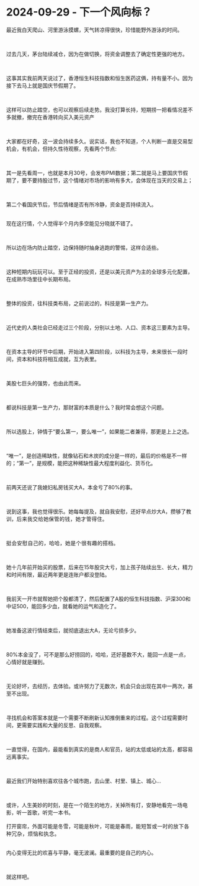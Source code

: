 # 2024-09-29 - 下一个风向标？

<p style="visibility: visible;">最近我白天爬山、河里游泳摸螺，天气转凉得很快，珍惜能野外游泳的时间。</p><p style="visibility: visible;"><br style="visibility: visible;"></p><p style="visibility: visible;">过去几天，茅台陆续减仓，因为在做切换，将资金调整去了确定性更强的地方。</p><p style="visibility: visible;"><br style="visibility: visible;"></p><p style="visibility: visible;">这事其实我前两天说过了，香港恒生科技指数和恒生医药这俩，持有量不小。因为接下去马上就是国庆节假期了。</p><p style="visibility: visible;"><br style="visibility: visible;"></p><p style="visibility: visible;">这样可以防止踏空，也可以观察后续走势。我没打算长持，短期捞一把看情况差不多就撤，撤完在香港转向买入美元资产</p><p style="visibility: visible;"><br style="visibility: visible;"></p><p style="visibility: visible;">大家都在好奇，这一波会持续多久。说实话，我也不知道，个人判断一直是交易型机会，有机会，但持久性待观察，先看两个节点:</p><p style="visibility: visible;"><br style="visibility: visible;"></p><p style="visibility: visible;">其一是先看周一，也就是本月30号，会发布PMI数据；第二就是马上要国庆节假期了，要不要持股过节，这个情绪对市场的影响有多大，会体现在当天的交易上；</p><p style="visibility: visible;"><br style="visibility: visible;"></p><p style="visibility: visible;">第二个看国庆节后，节后情绪是否有所冷静，资金是否持续流入。</p><p style="visibility: visible;"><br style="visibility: visible;">现在这行情，个人觉得半个月内多空能见分晓就不错了。</p><p style="visibility: visible;"><br style="visibility: visible;"></p><p style="visibility: visible;">所以边在场内防止踏空，边保持随时抽身逃跑的警惕，这样合适些。</p><p style="visibility: visible;"><br style="visibility: visible;"></p><p style="visibility: visible;">这种短期内玩玩可以。至于正经的投资，还是以美元资产为主的全球多元化配置，在成熟市场里往中长期布局。</p><p style="visibility: visible;"><br style="visibility: visible;"></p><p style="visibility: visible;">整体的投资，往科技类布局，之前说过的，科技是第一生产力。</p><p style="visibility: visible;"><br style="visibility: visible;"></p><p style="visibility: visible;">近代史的人类社会已经走过三个阶段，分别以土地、人口、资本这三要素为主导。</p><p style="visibility: visible;"><br style="visibility: visible;"></p><p style="visibility: visible;">在资本主导的环节中后期，开始进入第四阶段，以科技为主导，未来很长一段时间，资本和科技将相互成就，互为表里。</p><p style="visibility: visible;"><br style="visibility: visible;"></p><p style="visibility: visible;">美股七巨头的强势，也由此而来。</p><p style="visibility: visible;"><br style="visibility: visible;"></p><p style="visibility: visible;">都说科技是第一生产力，那财富的本质是什么？我时常会想这个问题。</p><p style="visibility: visible;"><br style="visibility: visible;"></p><p style="visibility: visible;">所以选股上，钟情于“要么第一，要么唯一”，如果能二者兼得，那更是上上之选。</p><p style="visibility: visible;"><br style="visibility: visible;"></p><p style="visibility: visible;">“唯一”，是创造稀缺性，就像钻石和木炭的成分是一样的，最后的价格是不一样的；“第一”，是规模，能把这种稀缺性最大程度利益化、货币化。</p><p style="visibility: visible;"><br style="visibility: visible;"></p><p>前两天还说了我媳妇私房钱买大A，本金亏了80%的事。</p><p><br></p><p>说到这事，我也觉得很乐。她每每提及，就自我安慰，还好早点炒大A，攒够了教训，<span style="background-color: transparent;letter-spacing: 0.034em;caret-color: var(--weui-BRAND);">后来我交给她保管的钱，她才管得住。</span></p><p><span style="background-color: transparent;letter-spacing: 0.034em;caret-color: var(--weui-BRAND);"><br></span></p><p><span style="background-color: transparent;letter-spacing: 0.034em;caret-color: var(--weui-BRAND);">挺会安慰自己的，哈哈，她是个很有趣的搭档。</span></p><p><br></p><p>她十几年前开始买的股票，后来在15年股灾大亏，加上孩子陆续出生、长大，精力和时间有限，最近两年更是连账户都没登陆。</p><p><br></p><p>我前天一开市就帮她把个股都清了，然后配置了A股的恒生科技指数、沪深300和中证500，能回多少血，就看她的运气和造化了。</p><p><br></p><p>她准备这波行情结束后，就彻底退出大A，无论亏损多少。</p><p><br></p><p>80%本金没了，可不是那么好捞回的，哈哈，还好基数不大，能回一点是一点，心情好就是赚到。</p><p><br></p><p>无论好坏，去经历，去体验。或许努力了无数次，机会只会出现在其中一两次，甚至不出现。</p><p><br></p><p>寻找机会和答案本就是一个需要不断刷新认知推倒重来的过程。这个过程需要时间，更需要实践和大量的反思、自我观察。</p><p><br></p><p>一直觉得，在国内，最能看到真实的是商人和官员，站的太低或站的太高，都容易远离事实。</p><p><br></p><p>最近我们开始特别喜欢往各个城市跑，去山里、村里、镇上、城心…</p><p><br></p><p>或许，人生美妙的时刻，是在一个陌生的地方，关掉所有灯，安静地看完一场电影，听一首歌，听完一本书。<br><br>打开窗帘，外面可能是冬雪，可能是秋叶，可能是春雨，<span style="background-color: transparent;caret-color: var(--weui-BRAND);letter-spacing: 0.034em;">能短暂或一时的放下各种冗杂，烦恼和执念。</span></p><p><br>内心变得无比的欢喜与平静，毫无波澜。最重要的是自己的内心。</p><p><br></p><p>就这样吧。</p><p style="display: none;"><mp-style-type data-value="10000"></mp-style-type></p>